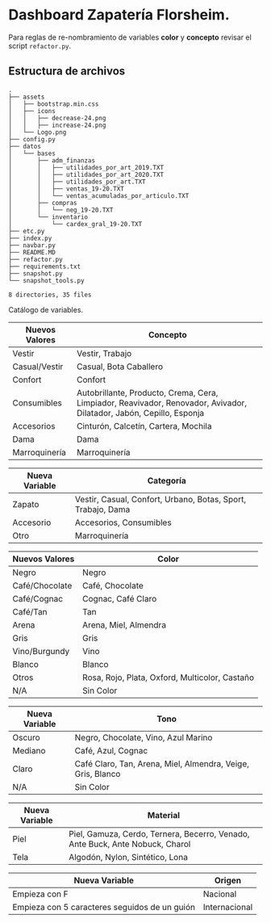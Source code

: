 # Dashboard Zapatería Florsheim.
Para reglas de re-nombramiento de variables **color** y **concepto** revisar el script `refactor.py`.

## Estructura de archivos
```
.
├── assets
│   ├── bootstrap.min.css
│   ├── icons
│   │   ├── decrease-24.png
│   │   ├── increase-24.png
│   └── Logo.png
├── config.py
├── datos
│   └── bases
│       ├── adm_finanzas
│       │   ├── utilidades_por_art_2019.TXT
│       │   ├── utilidades_por_art_2020.TXT
│       │   ├── utilidades_por_art.TXT
│       │   ├── ventas_19-20.TXT
│       │   └── ventas_acumuladas_por_articulo.TXT
│       ├── compras
│       │   └── neg_19-20.TXT
│       └── inventario
│           └── cardex_gral_19-20.TXT
├── etc.py
├── index.py
├── navbar.py
├── README.MD
├── refactor.py
├── requirements.txt
├── snapshot.py
└── snapshot_tools.py

8 directories, 35 files
```

Catálogo de variables.

| Nuevos Valores | Concepto |
| --- | --- |
| Vestir | Vestir, Trabajo | 
| Casual/Vestir | Casual, Bota Caballero |
| Confort | Confort |
| Consumibles | Autobrillante, Producto, Crema, Cera, Limpiador, Reavivador, Renovador, Avivador, Dilatador, Jabón, Cepillo, Esponja |
| Accesorios | Cinturón, Calcetín, Cartera, Mochila |
| Dama | Dama |
| Marroquinería | Marroquinería |


| Nueva Variable | Categoría |
| --- | --- |
| Zapato | Vestir, Casual, Confort, Urbano, Botas, Sport, Trabajo, Dama |
| Accesorio | Accesorios, Consumibles |
| Otro | Marroquinería |


| Nuevos Valores | Color |
| --- | --- |
| Negro | Negro |
| Café/Chocolate | Café, Chocolate |
| Café/Cognac | Cognac, Café Claro |
| Café/Tan | Tan |
| Arena | Arena, Miel, Almendra |
| Gris | Gris |
| Vino/Burgundy | Vino | Burgundy |
| Blanco | Blanco |
| Otros | Rosa, Rojo, Plata, Oxford, Multicolor, Castaño |
| N/A | Sin Color |


| Nueva Variable | Tono |
| --- | --- |
| Oscuro | Negro, Chocolate, Vino, Azul Marino |
| Mediano | Café, Azul, Cognac | 
| Claro | Café Claro, Tan, Arena, Miel, Almendra, Veige, Gris, Blanco | 
| N/A | Sin Color |


| Nueva Variable | Material |
| --- | --- |
| Piel | Piel, Gamuza, Cerdo, Ternera, Becerro, Venado, Ante Buck, Ante Nobuck, Charol | 
| Tela | Algodón, Nylon, Sintético, Lona |


| Nueva Variable | Origen |
| --- | --- |
| Empieza con F | Nacional |
| Empieza con 5 caracteres seguidos de un guión | Internacional | 



